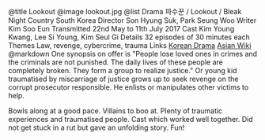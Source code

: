 @title		Lookout
@image		lookout.jpg
@list
Drama		&#54028;&#49688;&#44988; / Lookout / Bleak Night
Country		South Korea
Director		Son Hyung Suk, Park Seung Woo
Writer		Kim Soo Eun
Transmitted		22nd May to 11th July 2017
Cast		Kim Young Kwang, Lee Si Young, Kim Seul Gi
Details		32 episodes of 30 minutes each
Themes		Law, revenge, cybercrime, trauma
Links		[Korean Drama](https://www.koreandrama.org/lookout/) [Asian Wiki](http://asianwiki.com/Lookout_(Korean_Drama))
@markdown
One synopsis on offer is "People lose loved ones in crimes and the criminals are not punished. The daily lives of these people are completely broken. They form a group to realize justice."
Or young kid traumatised by miscarriage of justice grows up to seek revenge
on the corrupt prosecutor responsible. He enlists or manipulates other victims to help.

Bowls along at a good pace. Villains to boo at. Plenty of traumatic experiences
and traumatised people. Cast which worked well together. Did not get stuck in
a rut but gave an unfolding story. Fun!
